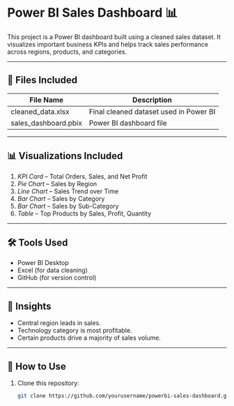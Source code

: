 # Power BI Sales Dashboard 📊

This project is a Power BI dashboard built using a cleaned sales dataset. It visualizes important business KPIs and helps track sales performance across regions, products, and categories.

---

## 📁 Files Included

| File Name              | Description                            |
|------------------------|----------------------------------------|
| cleaned_data.xlsx    | Final cleaned dataset used in Power BI |
| sales_dashboard.pbix | Power BI dashboard file                |

---

## 📊 Visualizations Included

1. *KPI Card* – Total Orders, Sales, and Net Profit
2. *Pie Chart* – Sales by Region
3. *Line Chart* – Sales Trend over Time
4. *Bar Chart* – Sales by Category
5. *Bar Chart* – Sales by Sub-Category
6. *Table* – Top Products by Sales, Profit, Quantity

---

## 🛠 Tools Used

- Power BI Desktop
- Excel (for data cleaning)
- GitHub (for version control)

---

## 📌 Insights

- Central region leads in sales.
- Technology category is most profitable.
- Certain products drive a majority of sales volume.

---

## 🚀 How to Use

1. Clone this repository:
   ```bash
   git clone https://github.com/yourusername/powerbi-sales-dashboard.git# task-2
